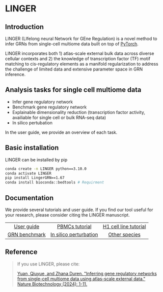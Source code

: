 # LINGER
## Introduction
LINGER (LIfelong neural Network for GEne Regulation) is a novel method to infer GRNs from single-cell multiome data built on top of [PyTorch](https://pytorch.org/).

LINGER incorporates both 1) atlas-scale external bulk data across diverse cellular contexts and 2) the knowledge of transcription factor (TF) motif matching to cis-regulatory elements as a manifold regularization to address the challenge of limited data and extensive parameter space in GRN inference.
## Analysis tasks for single cell multiome data
- Infer gene regulatory network
- Benchmark gene regulatory network
- Explainable dimensionality reduction (transcription factor activity, availiable for single cell or bulk RNA-seq data)
- In silico pertubation

In the user guide, we provide an overview of each task. 
## Basic installation
LINGER can be installed by pip
```sh
conda create -n LINGER python==3.10.0
conda activate LINGER
pip install LingerGRN==1.67
conda install bioconda::bedtools # Requirment
```
## Documentation

We provide several tutorials and user guide. If you find our tool useful for your research, please consider citing the LINGER manuscript.

|                           |                           |                           |
|:-------------------------:|:-------------------------:|:-------------------------:|
| [User guide](https://github.com/Durenlab/LINGER/blob/main/docs/User_guide.md) | [PBMCs tutorial](https://github.com/Durenlab/LINGER/blob/main/docs/PBMC.md) |[H1 cell line tutorial](https://github.com/Durenlab/LINGER/blob/main/docs/GRN_infer.md)  |
|[GRN benchmark](https://github.com/Durenlab/LINGER/blob/main/docs/Benchmark.md)  | [In silico perturbation](https://github.com/Durenlab/LINGER/blob/main/docs/perturb.md) | [Other species](https://github.com/Durenlab/LINGER/blob/main/docs/scNN.md) |
    

## Reference
> If you use LINGER, please cite:
> 
> [Yuan, Qiuyue, and Zhana Duren. "Inferring gene regulatory networks from single-cell multiome data using atlas-scale external data." Nature Biotechnology (2024): 1-11.](https://doi.org/10.1038/s41587-024-02182-7)

